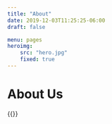 ```yaml
---
title: "About"
date: 2019-12-03T11:25:25-06:00
draft: false

menu: pages
heroimg:
    src: "hero.jpg"
    fixed: true
---
```


# About Us


{{<contact method="POST" action="/submit" >}}
